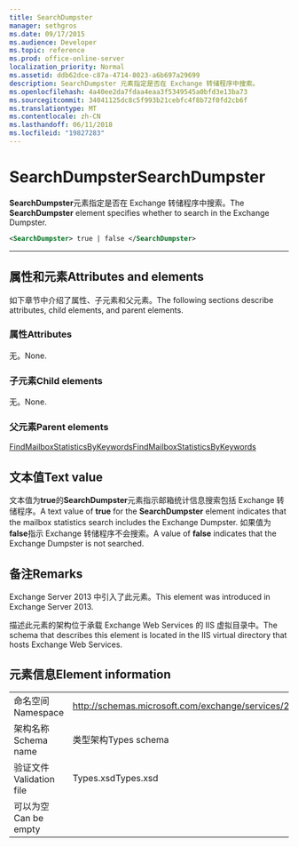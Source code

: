 ```yaml
---
title: SearchDumpster
manager: sethgros
ms.date: 09/17/2015
ms.audience: Developer
ms.topic: reference
ms.prod: office-online-server
localization_priority: Normal
ms.assetid: ddb62dce-c87a-4714-8023-a6b697a29699
description: SearchDumpster 元素指定是否在 Exchange 转储程序中搜索。
ms.openlocfilehash: 4a40ee2da7fdaa4eaa3f5349545a0bfd3e13ba73
ms.sourcegitcommit: 34041125dc8c5f993b21cebfc4f8b72f0fd2cb6f
ms.translationtype: MT
ms.contentlocale: zh-CN
ms.lasthandoff: 06/11/2018
ms.locfileid: "19827283"
---
```

# <a name="searchdumpster"></a><span data-ttu-id="cb081-103">SearchDumpster</span><span class="sxs-lookup"><span data-stu-id="cb081-103">SearchDumpster</span></span>

<span data-ttu-id="cb081-104">**SearchDumpster**元素指定是否在 Exchange 转储程序中搜索。</span><span class="sxs-lookup"><span data-stu-id="cb081-104">The **SearchDumpster** element specifies whether to search in the Exchange Dumpster.</span></span> 
  
```XML
<SearchDumpster> true | false </SearchDumpster>
```

 ****
## <a name="attributes-and-elements"></a><span data-ttu-id="cb081-105">属性和元素</span><span class="sxs-lookup"><span data-stu-id="cb081-105">Attributes and elements</span></span>

<span data-ttu-id="cb081-106">如下章节中介绍了属性、子元素和父元素。</span><span class="sxs-lookup"><span data-stu-id="cb081-106">The following sections describe attributes, child elements, and parent elements.</span></span>
  
### <a name="attributes"></a><span data-ttu-id="cb081-107">属性</span><span class="sxs-lookup"><span data-stu-id="cb081-107">Attributes</span></span>

<span data-ttu-id="cb081-108">无。</span><span class="sxs-lookup"><span data-stu-id="cb081-108">None.</span></span>
  
### <a name="child-elements"></a><span data-ttu-id="cb081-109">子元素</span><span class="sxs-lookup"><span data-stu-id="cb081-109">Child elements</span></span>

<span data-ttu-id="cb081-110">无。</span><span class="sxs-lookup"><span data-stu-id="cb081-110">None.</span></span>
  
### <a name="parent-elements"></a><span data-ttu-id="cb081-111">父元素</span><span class="sxs-lookup"><span data-stu-id="cb081-111">Parent elements</span></span>

[<span data-ttu-id="cb081-112">FindMailboxStatisticsByKeywords</span><span class="sxs-lookup"><span data-stu-id="cb081-112">FindMailboxStatisticsByKeywords</span></span>](findmailboxstatisticsbykeywords.md)
  
## <a name="text-value"></a><span data-ttu-id="cb081-113">文本值</span><span class="sxs-lookup"><span data-stu-id="cb081-113">Text value</span></span>

<span data-ttu-id="cb081-114">文本值为**true**的**SearchDumpster**元素指示邮箱统计信息搜索包括 Exchange 转储程序。</span><span class="sxs-lookup"><span data-stu-id="cb081-114">A text value of **true** for the **SearchDumpster** element indicates that the mailbox statistics search includes the Exchange Dumpster.</span></span> <span data-ttu-id="cb081-115">如果值为**false**指示 Exchange 转储程序不会搜索。</span><span class="sxs-lookup"><span data-stu-id="cb081-115">A value of **false** indicates that the Exchange Dumpster is not searched.</span></span> 
  
## <a name="remarks"></a><span data-ttu-id="cb081-116">备注</span><span class="sxs-lookup"><span data-stu-id="cb081-116">Remarks</span></span>

<span data-ttu-id="cb081-117">Exchange Server 2013 中引入了此元素。</span><span class="sxs-lookup"><span data-stu-id="cb081-117">This element was introduced in Exchange Server 2013.</span></span>
  
<span data-ttu-id="cb081-118">描述此元素的架构位于承载 Exchange Web Services 的 IIS 虚拟目录中。</span><span class="sxs-lookup"><span data-stu-id="cb081-118">The schema that describes this element is located in the IIS virtual directory that hosts Exchange Web Services.</span></span>
  
## <a name="element-information"></a><span data-ttu-id="cb081-119">元素信息</span><span class="sxs-lookup"><span data-stu-id="cb081-119">Element information</span></span>

|||
|:-----|:-----|
|<span data-ttu-id="cb081-120">命名空间</span><span class="sxs-lookup"><span data-stu-id="cb081-120">Namespace</span></span>  <br/> |http://schemas.microsoft.com/exchange/services/2006/types  <br/> |
|<span data-ttu-id="cb081-121">架构名称</span><span class="sxs-lookup"><span data-stu-id="cb081-121">Schema name</span></span>  <br/> |<span data-ttu-id="cb081-122">类型架构</span><span class="sxs-lookup"><span data-stu-id="cb081-122">Types schema</span></span>  <br/> |
|<span data-ttu-id="cb081-123">验证文件</span><span class="sxs-lookup"><span data-stu-id="cb081-123">Validation file</span></span>  <br/> |<span data-ttu-id="cb081-124">Types.xsd</span><span class="sxs-lookup"><span data-stu-id="cb081-124">Types.xsd</span></span>  <br/> |
|<span data-ttu-id="cb081-125">可以为空</span><span class="sxs-lookup"><span data-stu-id="cb081-125">Can be empty</span></span>  <br/> ||
   


